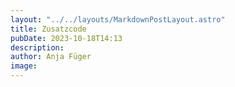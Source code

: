 ```yaml
---
layout: "../../layouts/MarkdownPostLayout.astro"
title: Zusatzcode
pubDate: 2023-10-18T14:13
description: 
author: Anja Füger
image: 
---
```


